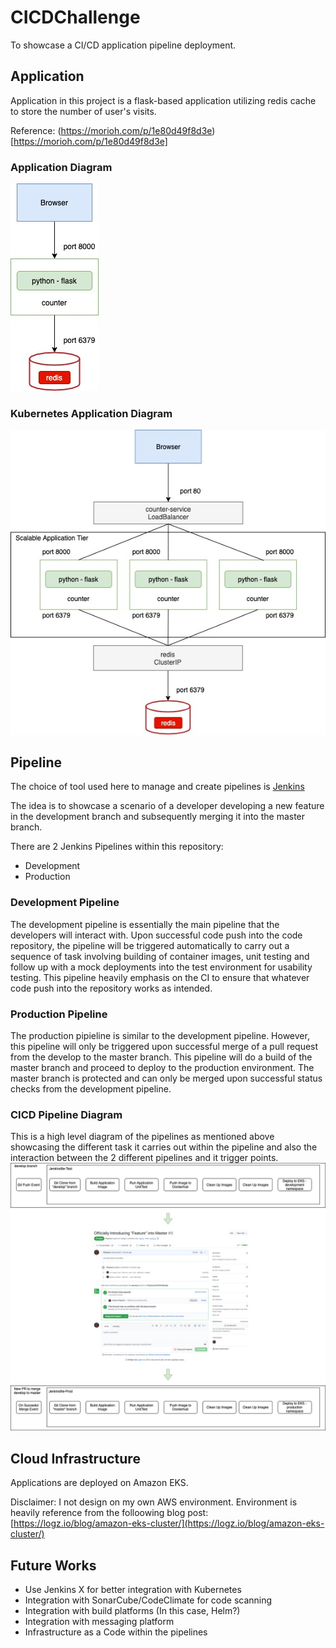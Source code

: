 # CICDChallenge
To showcase a CI/CD application pipeline deployment.

## Application

Application in this project is a flask-based application utilizing redis cache to store the number of user's visits.

Reference: (https://morioh.com/p/1e80d49f8d3e)[https://morioh.com/p/1e80d49f8d3e]

### Application Diagram
![Application Diagram](Diagrams/ApplicationDiagram.jpg)

### Kubernetes Application Diagram
![Kubernetes Application Diagram](Diagrams/ApplicationKubernetesDiagram.jpg)

## Pipeline
The choice of tool used here to manage and create pipelines is [Jenkins](https://www.jenkins.io/)

The idea is to showcase a scenario of a developer developing a new feature in the development branch and subsequently merging it into the master branch.

There are 2 Jenkins Pipelines within this repository:
* Development
* Production

### Development Pipeline
The development pipeline is essentially the main pipeline that the developers will interact with. Upon successful code push into the code repository, the pipeline will be triggered automatically to carry out a sequence of task involving building of container images, unit testing and follow up with a mock deployments into the test environment for usability testing. This pipeline heavily emphasis on the CI to ensure that whatever code push into the repository works as intended.

### Production Pipeline
The production pipieline is similar to the development pipeline. However, this pipeline will only be triggered upon successful merge of a pull request from the develop to the master branch. This pipeline will do a build of the master branch and proceed to deploy to the production environment. The master branch is protected and can only be merged upon successful status checks from the development pipeline.

### CICD Pipeline Diagram
This is a high level diagram of the pipelines as mentioned above showcasing the different task it carries out within the pipeline and also the interaction between the 2 different pipelines and it trigger points.
![CICD Pipeline Plan](Diagrams/CICDPipelinePlan.jpg)

## Cloud Infrastructure
Applications are deployed on Amazon EKS.

Disclaimer: I not design on my own AWS environment. Environment is heavily reference from the folloowing blog post: [https://logz.io/blog/amazon-eks-cluster/](https://logz.io/blog/amazon-eks-cluster/)

## Future Works
* Use Jenkins X for better integration with Kubernetes
* Integration with SonarCube/CodeClimate for code scanning
* Integration with build platforms (In this case, Helm?)
* Integration with messaging platform
* Infrastructure as a Code within the pipelines